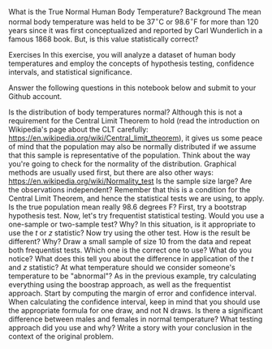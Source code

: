 
What is the True Normal Human Body Temperature?
Background
The mean normal body temperature was held to be 37$^{\circ}$C or 98.6$^{\circ}$F for more than 120 years since it was first conceptualized and reported by Carl Wunderlich in a famous 1868 book. But, is this value statistically correct?

Exercises
In this exercise, you will analyze a dataset of human body temperatures and employ the concepts of hypothesis testing, confidence intervals, and statistical significance.

Answer the following questions in this notebook below and submit to your Github account.

Is the distribution of body temperatures normal?
Although this is not a requirement for the Central Limit Theorem to hold (read the introduction on Wikipedia's page about the CLT carefully: https://en.wikipedia.org/wiki/Central_limit_theorem), it gives us some peace of mind that the population may also be normally distributed if we assume that this sample is representative of the population.
Think about the way you're going to check for the normality of the distribution. Graphical methods are usually used first, but there are also other ways: https://en.wikipedia.org/wiki/Normality_test
Is the sample size large? Are the observations independent?
Remember that this is a condition for the Central Limit Theorem, and hence the statistical tests we are using, to apply.
Is the true population mean really 98.6 degrees F?
First, try a bootstrap hypothesis test.
Now, let's try frequentist statistical testing. Would you use a one-sample or two-sample test? Why?
In this situation, is it appropriate to use the $t$ or $z$ statistic?
Now try using the other test. How is the result be different? Why?
Draw a small sample of size 10 from the data and repeat both frequentist tests.
Which one is the correct one to use?
What do you notice? What does this tell you about the difference in application of the $t$ and $z$ statistic?
At what temperature should we consider someone's temperature to be "abnormal"?
As in the previous example, try calculating everything using the boostrap approach, as well as the frequentist approach.
Start by computing the margin of error and confidence interval. When calculating the confidence interval, keep in mind that you should use the appropriate formula for one draw, and not N draws.
Is there a significant difference between males and females in normal temperature?
What testing approach did you use and why?
Write a story with your conclusion in the context of the original problem.

